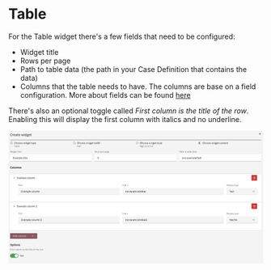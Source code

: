 # Table

For the Table widget there's a few fields that need to be configured:

- Widget title
- Rows per page
- Path to table data (the path in your Case Definition that contains the data)
- Columns that the table needs to have. The columns are base on a field configuration. More about fields can be found [here](../field.md)

There's also an optional toggle called _First column is the title of the row_. Enabling this will display the first column with italics and no underline.

![Example table widget](../../img/table.png)
